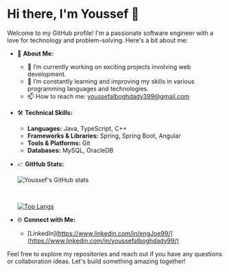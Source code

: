 # Hi there, I'm Youssef 👋

Welcome to my GitHub profile! I'm a passionate software engineer with a love for technology and problem-solving. Here's a bit about me:

- 🌟 **About Me:**
  - 🔭 I’m currently working on exciting projects involving web development.
  - 🌱 I’m constantly learning and improving my skills in various programming languages and technologies.
  - 📫 How to reach me: youssefalboghdady399@gmail.com


- 🛠 **Technical Skills:**
  - **Languages:** Java, TypeScript, C++
  - **Frameworks & Libraries:** Spring, Spring Boot, Angular
  - **Tools & Platforms:** Git
  - **Databases:** MySQL, OracleDB

- 📈 **GitHub Stats:**
  
  ![Youssef's GitHub stats](https://github-readme-stats.vercel.app/api?username=engJoe99&show_icons=true&theme=radical)

  
  &nbsp;

  
  [![Top Langs](https://github-readme-stats.vercel.app/api/top-langs/?username=engJoe99&layout=compact&theme=radical)](https://github.com/anuraghazra/github-readme-stats)


- 🌐 **Connect with Me:**
  - [LinkedIn](https://www.linkedin.com/in/engJoe99/](https://www.linkedin.com/in/youssefalboghdady99/)


Feel free to explore my repositories and reach out if you have any questions or collaboration ideas. Let's build something amazing together!

```` ▋
